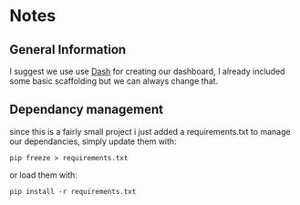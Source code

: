 # Notes

## General Information
I suggest we use use [Dash](https://dash.plotly.com/) for creating our dashboard, I already included some basic scaffolding but we can always change that.


## Dependancy management
since this is a fairly small project i just added a requirements.txt to manage our dependancies, simply update them with:

```pip freeze > requirements.txt```

or load them with:

```pip install -r requirements.txt```